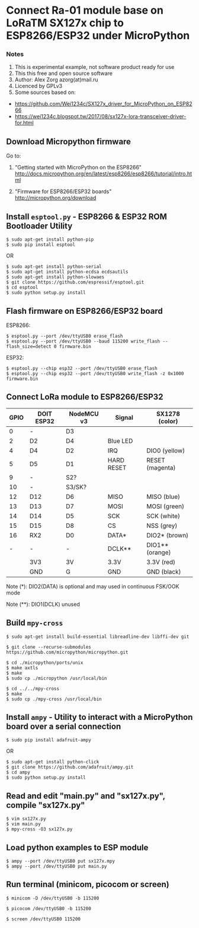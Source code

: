 Connect Ra-01 module base on LoRaTM SX127x chip to ESP8266/ESP32 under MicroPython
==================================================================================

### Notes
1. This is experimental example, not software product ready for use
2. This this free and open source software
3. Author: Alex Zorg azorg(at)mail.ru
4. Licenced by GPLv3
5. Some sources based on:
 * https://github.com/Wei1234c/SX127x_driver_for_MicroPython_on_ESP8266
 * https://wei1234c.blogspot.tw/2017/08/sx127x-lora-transceiver-driver-for.html

## Download Micropython firmware
Go to:

1. "Getting started with MicroPython on the ESP8266"
http://docs.micropython.org/en/latest/esp8266/esp8266/tutorial/intro.html

2. "Firmware for ESP8266/ESP32 boards"
http://micropython.org/download

## Install `esptool.py` - ESP8266 & ESP32 ROM Bootloader Utility
```
$ sudo apt-get install python-pip
$ sudo pip install esptool
```
OR
```
$ sudo apt-get install python-serial
$ sudo apt-get install python-ecdsa ecdsautils
$ sudo apt-get install python-slowaes
$ git clone https://github.com/espressif/esptool.git
$ cd esptool
$ sudo python setup.py install
```

## Flash firmware on ESP8266/ESP32 board
ESP8266:
```
$ esptool.py --port /dev/ttyUSB0 erase_flash
$ esptool.py --port /dev/ttyUSB0 --baud 115200 write_flash --flash_size=detect 0 firmware.bin
```
ESP32:
```
$ esptool.py --chip esp32 --port /dev/ttyUSB0 erase_flash
$ esptool.py --chip esp32 --port /dev/ttyUSB0 write_flash -z 0x1000 firmware.bin
```

## Connect LoRa module to ESP8266/ESP32

|   GPIO   | DOIT ESP32 | NodeMCU v3 |   Signal    |  SX1278 (color)  |
| -------- | ---------- | ---------- | ----------- | ---------------- |
|     0    |    -       |     D3     |             |                  |
|     2    |    D2      |     D4     |  Blue LED   |                  |
|     4    |    D4      |     D2     |    IRQ      | DIO0   (yellow)  |
|     5    |    D5      |     D1     | HARD RESET  | RESET  (magenta) |
|     9    |    -       |     S2?    |             |                  |
|    10    |    -       |   S3/SK?   |             |                  |
|    12    |    D12     |     D6     |    MISO     | MISO   (blue)    |
|    13    |    D13     |     D7     |    MOSI     | MOSI   (green)   |
|    14    |    D14     |     D5     |    SCK      | SCK    (white)   |
|    15    |    D15     |     D8     |    CS       | NSS    (grey)    |
|    16    |    RX2     |     D0     |    DATA*    | DIO2*  (brown)   |
|    -     |    -       |     -      |    DCLK**   | DIO1** (orange)  |
|          |    3V3     |     3V     |    3.3V     | 3.3V   (red)     |
|          |    GND     |     G      |    GND      | GND    (black)   |

Note (*):  DIO2(DATA) is optional and may used in continuous FSK/OOK mode

Note (**): DIO1(DCLK) unused

## Build `mpy-cross`

```
$ sudo apt-get install build-essential libreadline-dev libffi-dev git

$ git clone --recurse-submodules https://github.com/micropython/micropython.git

$ cd ./micropython/ports/unix
$ make axtls
$ make
$ sudo cp ./micropython /usr/local/bin

$ cd ../../mpy-cross
$ make
$ sudo cp ./mpy-cross /usr/local/bin
```

## Install `ampy` - Utility to interact with a MicroPython board over a serial connection
```
$ sudo pip install adafruit-ampy
```
OR
```
$ sudo apt-get install python-click
$ git clone https://github.com/adafruit/ampy.git
$ cd ampy
$ sudo python setup.py install
```

## Read and edit "main.py" and "sx127x.py", compile "sx127x.py"
```
$ vim sx127x.py
$ vim main.py
$ mpy-cross -O3 sx127x.py
```

## Load python examples to ESP module
```
$ ampy --port /dev/ttyUSB0 put sx127x.mpy
$ ampy --port /dev/ttyUSB0 put main.py
```

## Run terminal (minicom, picocom or screen)
```
$ minicom -D /dev/ttyUSB0 -b 115200

$ picocom /dev/ttyUSB0 -b 115200

$ screen /dev/ttyUSB0 115200
```

